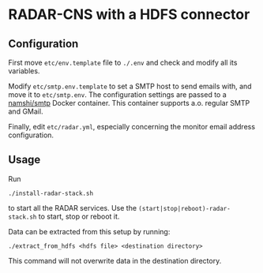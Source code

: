 # RADAR-CNS with a HDFS connector

## Configuration

First move `etc/env.template` file to `./.env` and check and modify all its variables.

Modify `etc/smtp.env.template` to set a SMTP host to send emails with, and move it to `etc/smtp.env`. The configuration settings are passed to a [namshi/smtp](https://hub.docker.com/r/namshi/smtp/) Docker container. This container supports a.o. regular SMTP and GMail.

Finally, edit `etc/radar.yml`, especially concerning the monitor email address configuration.

## Usage

Run
```shell
./install-radar-stack.sh
```
to start all the RADAR services. Use the `(start|stop|reboot)-radar-stack.sh` to start, stop or reboot it.

Data can be extracted from this setup by running:

```shell
./extract_from_hdfs <hdfs file> <destination directory>
```
This command will not overwrite data in the destination directory.
